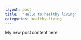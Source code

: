 ```yaml
---
layout: post
title:  'Hello to healthy living'
categories: healthy-living
---
```


My new post content here